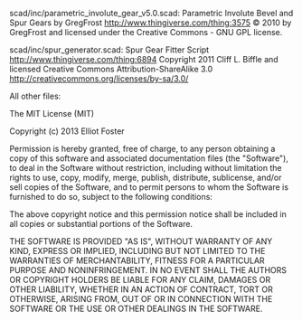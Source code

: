 scad/inc/parametric\_involute\_gear\_v5.0.scad:
Parametric Involute Bevel and Spur Gears by GregFrost http://www.thingiverse.com/thing:3575
© 2010 by GregFrost and licensed under the Creative Commons - GNU GPL license.

scad/inc/spur\_generator.scad:
Spur Gear Fitter Script http://www.thingiverse.com/thing:6894
Copyright 2011 Cliff L. Biffle and licensed Creative Commons Attribution-ShareAlike 3.0
http://creativecommons.org/licenses/by-sa/3.0/

All other files:

The MIT License (MIT)

Copyright (c) 2013 Elliot Foster

Permission is hereby granted, free of charge, to any person obtaining a copy of
this software and associated documentation files (the "Software"), to deal in
the Software without restriction, including without limitation the rights to
use, copy, modify, merge, publish, distribute, sublicense, and/or sell copies of
the Software, and to permit persons to whom the Software is furnished to do so,
subject to the following conditions:

The above copyright notice and this permission notice shall be included in all
copies or substantial portions of the Software.

THE SOFTWARE IS PROVIDED "AS IS", WITHOUT WARRANTY OF ANY KIND, EXPRESS OR
IMPLIED, INCLUDING BUT NOT LIMITED TO THE WARRANTIES OF MERCHANTABILITY, FITNESS
FOR A PARTICULAR PURPOSE AND NONINFRINGEMENT. IN NO EVENT SHALL THE AUTHORS OR
COPYRIGHT HOLDERS BE LIABLE FOR ANY CLAIM, DAMAGES OR OTHER LIABILITY, WHETHER
IN AN ACTION OF CONTRACT, TORT OR OTHERWISE, ARISING FROM, OUT OF OR IN
CONNECTION WITH THE SOFTWARE OR THE USE OR OTHER DEALINGS IN THE SOFTWARE.
